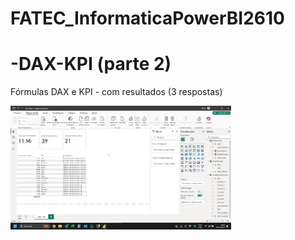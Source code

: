 # FATEC_InformaticaPowerBI2610

# -DAX-KPI (parte 2)

Fórmulas DAX e KPI - com resultados (3 respostas)

<img src="filiaisDAX (parte 2).png" width="70%" height="70%">
